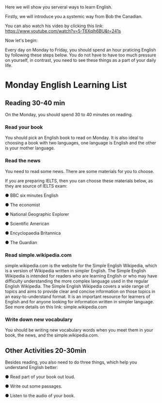 Here we will show you serveral ways to learn English. 

Firstly, we will introduce you a systemic way from Bob the Canadian. 

You can also watch his video by clicking this link: https://www.youtube.com/watch?v=5-T6Xqlh6BU&t=241s

Now let's begin:

Every day on Monday to Friday, you should spend an hour praticing English by following these steps below. You do not have to have too much pressure on yourself, in contrast, you need to see these things as a part of your daily life.

# Monday English Learning List
## Reading 30-40 min
On the Monday, you should spend 30 to 40 minutes on reading. 

### Read your book
You should pick an English book to read on Monday. It is also ideal to choosing a book with two languages, one language is English and the other is your mother language.

### Read the news
You need to read some news. There are some materials for you to choose. 

If you are preparing IELTS, then you can choose these materials below, as they are source of IELTS exam:

● BBC six minutes English 

● The economist 

● National Geographic Explorer 

● Scientific American

● Encyclopaedia Britannica

● The Guardian

### Read simple.wikipedia.com
simple.wikipedia.com is the website for the Simple English Wikipedia, which is a version of Wikipedia written in simpler English. 
The Simple English Wikipedia is intended for readers who are learning English or who may have difficulty understanding the more complex language used in the regular English Wikipedia. 
The Simple English Wikipedia covers a wide range of topics and aims to provide clear and concise information on those topics in an easy-to-understand format. 
It is an important resource for learners of English and for anyone looking for information written in simpler language.
See more details on this link: 
simple.wikipedia.com

### Write down new vocabulary
You should be writing new vocabulary words when you meet them in your book, the news, and the simple.wikipedia.com.

## Other Activities 20-30min 

Besides reading, you also need to do three things, which help you understand English better:

● Read part of your book out loud.

● Write out some passages.

● Listen to the audio of your book.




